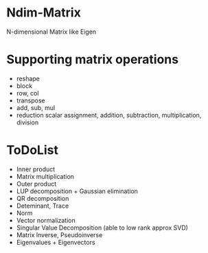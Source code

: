 # Ndim-Matrix
N-dimensional Matrix like Eigen

# Supporting matrix operations
- reshape
- block
- row, col 
- transpose
- add, sub, mul 
- reduction scalar assignment, addition, subtraction, multiplication, division

# ToDoList
- Inner product
- Matrix multiplication
- Outer product
- LUP decomposition + Gaussian elimination
- QR decomposition
- Deteminant, Trace
- Norm
- Vector normalization
- Singular Value Decomposition (able to low rank approx SVD)
- Matrix Inverse, Pseudoinverse
- Eigenvalues + Eigenvectors